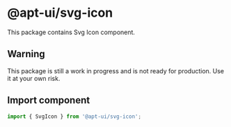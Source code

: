 # @apt-ui/svg-icon

This package contains Svg Icon component.

## Warning

This package is still a work in progress and is not ready for production. Use it at your own risk.

## Import component

```js
import { SvgIcon } from '@apt-ui/svg-icon';
```
